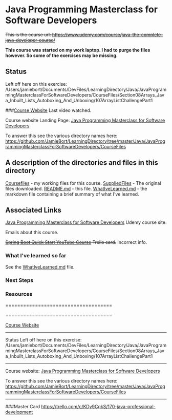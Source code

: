 # Java Programming Masterclass for Software Developers

~~This is the course url: https://www.udemy.com/course/java-the-complete-java-developer-course/~~

**This course was started on my work laptop. I had to purge the files however. So some of the exercises may be missing.**

## Status
Left off here on this exercise: /Users/jamiebort/Documents/DevFiles/LearningDirectory/Java/JavaProgrammingMasterclassForSoftwareDevelopers/CourseFiles/Section08Arrays_Java_Inbuilt_Lists_Autoboxing_And_Unboxing/107ArrayListChallengePart1

###[Course Website](https://www.udemy.com/course/java-the-complete-java-developer-course/learn/lecture/3323790#overview) Last video watched.

Course website Landing Page: [Java Programming Masterclass for Software Developers](https://www.udemy.com/course/java-the-complete-java-developer-course/)


To answer this see the various directory names here: https://github.com/JamieBort/LearningDirectory/tree/master/Java/JavaProgrammingMasterclassForSoftwareDevelopers/CourseFiles

## A description of the directories and files in this directory
[Coursefiles](https://github.com/JamieBort/LearningDirectory/tree/master/Java/Courses/JavaProgrammingMasterclassForSoftwareDevelopers/CourseFiles) - my working files for this course.
[SuppliedFiles](https://github.com/JamieBort/LearningDirectory/tree/master/Java/Courses/JavaProgrammingMasterclassForSoftwareDevelopers/SuppliedFiles) - The original files downloaded.
[README.md](https://github.com/JamieBort/LearningDirectory/blob/master/Java/Courses/JavaProgrammingMasterclassForSoftwareDevelopers/README.md) - this file.
[WhatIveLearned.md](https://github.com/JamieBort/LearningDirectory/blob/master/Java/Courses/JavaProgrammingMasterclassForSoftwareDevelopers/WhatIveLearned.md) - the markdown file containing a brief summary of what I've learned.

## Associated Links
[Java Programming Masterclass for Software Developers](https://www.udemy.com/course/java-the-complete-java-developer-course/) Udemy course site.

Emails about this course.

~~[Spring Boot Quick Start YouTube Course](https://trello.com/c/KUHSH6SS/462-spring-boot-quick-start-youtube-course) Trello card.~~ Incorrect info.

### What I've learned so far
See the [WhatIveLearned.md](https://github.com/JamieBort/LearningDirectory/blob/master/Java/Courses/JavaProgrammingMasterclassForSoftwareDevelopers/WhatIveLearned.md) file.



### Next Steps

### Resources



====================================

====================================

[Course Website](https://www.udemy.com/course/java-the-complete-java-developer-course/learn/lecture/3323790#overview)

---
Status
Left off here on this exercise: /Users/jamiebort/Documents/DevFiles/LearningDirectory/Java/JavaProgrammingMasterclassForSoftwareDevelopers/CourseFiles/Section08Arrays_Java_Inbuilt_Lists_Autoboxing_And_Unboxing/107ArrayListChallengePart1

---

Course website: [Java Programming Masterclass for Software Developers](https://www.udemy.com/course/java-the-complete-java-developer-course/)

To answer this see the various directory names here: https://github.com/JamieBort/LearningDirectory/tree/master/Java/JavaProgrammingMasterclassForSoftwareDevelopers/CourseFiles

---
###Master Card
https://trello.com/c/KDy9CqkS/170-java-professional-development